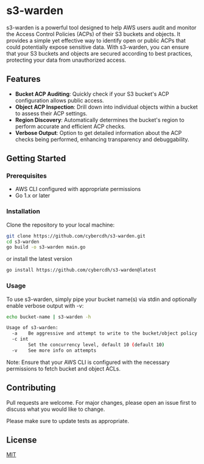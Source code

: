 # s3-warden

s3-warden is a powerful tool designed to help AWS users audit and monitor the Access Control Policies (ACPs) of their S3 buckets and objects. It provides a simple yet effective way to identify open or public ACPs that could potentially expose sensitive data. With s3-warden, you can ensure that your S3 buckets and objects are secured according to best practices, protecting your data from unauthorized access.

## Features

- **Bucket ACP Auditing**: Quickly check if your S3 bucket's ACP configuration allows public access.
- **Object ACP Inspection**: Drill down into individual objects within a bucket to assess their ACP settings.
- **Region Discovery**: Automatically determines the bucket's region to perform accurate and efficient ACP checks.
- **Verbose Output**: Option to get detailed information about the ACP checks being performed, enhancing transparency and debuggability.

## Getting Started

### Prerequisites

- AWS CLI configured with appropriate permissions
- Go 1.x or later

### Installation

Clone the repository to your local machine:

```sh
git clone https://github.com/cybercdh/s3-warden.git
cd s3-warden
go build -o s3-warden main.go
```

or install the latest version

```sh
go install https://github.com/cybercdh/s3-warden@latest
```

### Usage
To use s3-warden, simply pipe your bucket name(s) via stdin and optionally enable verbose output with -v:

```sh
echo bucket-name | s3-warden -h

Usage of s3-warden:
  -a	Be aggressive and attempt to write to the bucket/object policy
  -c int
    	Set the concurrency level, default 10 (default 10)
  -v	See more info on attempts
```
Note: Ensure that your AWS CLI is configured with the necessary permissions to fetch bucket and object ACLs.

## Contributing

Pull requests are welcome. For major changes, please open an issue first
to discuss what you would like to change.

Please make sure to update tests as appropriate.

## License

[MIT](https://choosealicense.com/licenses/mit/)